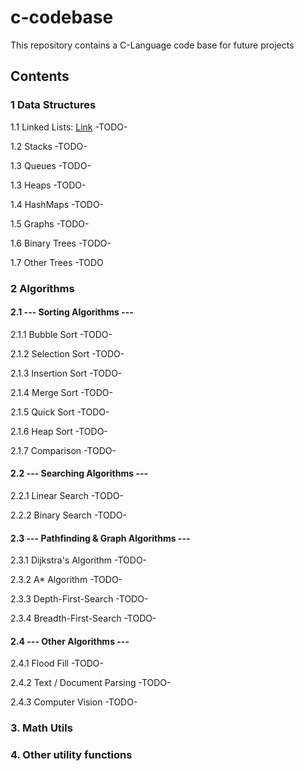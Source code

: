 # c-codebase

This repository contains a C-Language code base for future projects

## Contents

### 1 Data Structures  
1.1 Linked Lists:
[Link](/Basic-Concepts/Data-Structures/Linked-List)
-TODO-

1.2 Stacks
-TODO-

1.3 Queues
-TODO-

1.3 Heaps
-TODO-

1.4 HashMaps
-TODO-

1.5 Graphs
-TODO-

1.6 Binary Trees
-TODO-

1.7 Other Trees
-TODO



### 2 Algorithms  

#### 2.1 --- Sorting Algorithms --- 

2.1.1 Bubble Sort -TODO-  

2.1.2 Selection Sort -TODO-  

2.1.3 Insertion Sort -TODO-  

2.1.4 Merge Sort -TODO-  

2.1.5 Quick Sort -TODO-  

2.1.6 Heap Sort  -TODO-  

2.1.7 Comparison -TODO-  

#### 2.2 --- Searching Algorithms ---  

2.2.1 Linear Search  -TODO-  

2.2.2 Binary Search  -TODO-  

#### 2.3 --- Pathfinding & Graph Algorithms ---  

2.3.1 Dijkstra's Algorithm -TODO-  

2.3.2 A* Algorithm -TODO-  

2.3.3 Depth-First-Search -TODO-  

2.3.4 Breadth-First-Search -TODO-  

#### 2.4 --- Other Algorithms ---  

2.4.1 Flood Fill -TODO-  

2.4.2 Text / Document Parsing -TODO-  

2.4.3 Computer Vision -TODO-

### 3. Math Utils

### 4. Other utility functions
